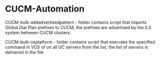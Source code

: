 # CUCM-Automation
CUCM-bulk-addadvertisedpattern - folder contains script that imports Global Dial Plan prefixes to CUCM, the prefixes are advertised by the ILS system between CUCM clusters.

CUCM-bulk-osplatform - folder contains script that executes the specified command in VOS of on all UC servers from the list, the list of servers is delivered in the file
